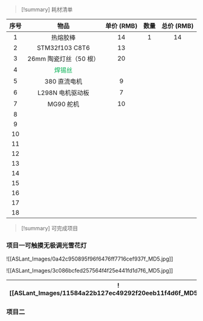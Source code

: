 > [!summary] 耗材清单

| 序号  |                物品                | 单价 (RMB) | 数量  | 总价 (RMB) |
| :-: | :------------------------------: | :------: | :-: | :------: |
|  1  |               热熔胶棒               |    14    |  1  |    14    |
|  2  |          STM32f103 C8T6          |    13    |     |          |
|  3  |         26mm 陶瓷灯丝（50 根）          |    20    |     |          |
|  4  | <font color="#00b050">焊锡丝</font> |          |     |          |
|  5  |             380 直流电机             |    9     |     |          |
|  6  |           L298N 电机驱动板            |    7     |     |          |
|  7  |             MG90 舵机              |    10    |     |          |
|  8  |                                  |          |     |          |
|  9  |                                  |          |     |          |
| 10  |                                  |          |     |          |
| 11  |                                  |          |     |          |
| 12  |                                  |          |     |          |
| 13  |                                  |          |     |          |
| 14  |                                  |          |     |          |
| 15  |                                  |          |     |          |
| 16  |                                  |          |     |          |
| 17  |                                  |          |     |          |
| 18  |                                  |          |     |          |

> [!summary] 可完成项目
> 

### 项目一可触摸无极调光雪花灯

![[ASLant_Images/0a42c950895f96f6476ff7716cef937f_MD5.jpg]]

![[ASLant_Images/3c086bcfed257564f4f25e441fd1d7f6_MD5.jpg]]

| ![[ASLant_Images/11584a22b127ec49292f20eeb11f4d6f_MD5.jpg\|400]]<br> | ![[ASLant_Images/75362c067e70149b39530d8df236731c_MD5.jpg\|425]]<br> |
| ----------------------------------------------------------------------------------- | ----------------------------------------------------------------------------------- |

### 项目二

